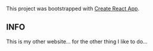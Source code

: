 This project was bootstrapped with [Create React App](https://github.com/facebook/create-react-app).

## INFO

This is my other website... for the other thing I like to do...

